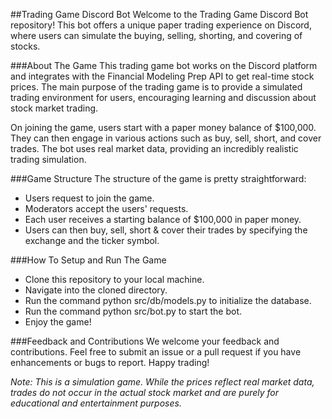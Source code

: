 ##Trading Game Discord Bot
Welcome to the Trading Game Discord Bot repository! This bot offers a unique paper trading experience on Discord, where users can simulate the buying, selling, shorting, and covering of stocks.

###About The Game
This trading game bot works on the Discord platform and integrates with the Financial Modeling Prep API to get real-time stock prices. The main purpose of the trading game is to provide a simulated trading environment for users, encouraging learning and discussion about stock market trading.

On joining the game, users start with a paper money balance of $100,000. They can then engage in various actions such as buy, sell, short, and cover trades. The bot uses real market data, providing an incredibly realistic trading simulation.

###Game Structure
The structure of the game is pretty straightforward:
- Users request to join the game.
- Moderators accept the users' requests.
- Each user receives a starting balance of $100,000 in paper money.
- Users can then buy, sell, short & cover their trades by specifying the exchange and the ticker symbol.

###How To Setup and Run The Game
- Clone this repository to your local machine.
- Navigate into the cloned directory.
- Run the command python src/db/models.py to initialize the database.
- Run the command python src/bot.py to start the bot.
- Enjoy the game!


###Feedback and Contributions
We welcome your feedback and contributions. Feel free to submit an issue or a pull request if you have enhancements or bugs to report. Happy trading!

*Note: This is a simulation game. While the prices reflect real market data, trades do not occur in the actual stock market and are purely for educational and entertainment purposes.*